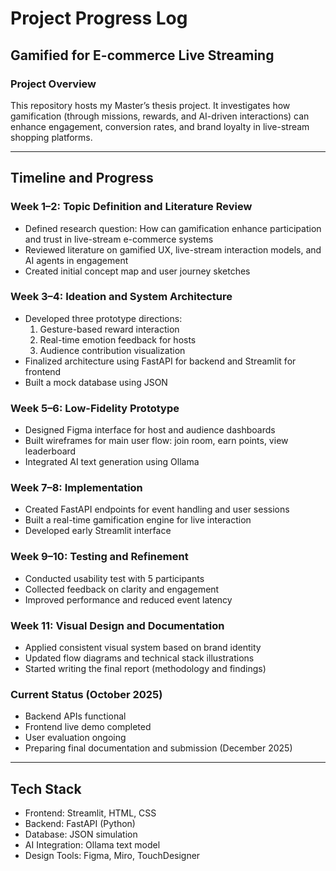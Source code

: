 # Project Progress Log  

## Gamified for E-commerce Live Streaming

### Project Overview  

This repository hosts my Master’s thesis project. It investigates how gamification (through missions, rewards, and AI-driven interactions) can enhance engagement, conversion rates, and brand loyalty in live-stream shopping platforms.

---

## Timeline and Progress  

### Week 1–2: Topic Definition and Literature Review  
- Defined research question: How can gamification enhance participation and trust in live-stream e-commerce systems  
- Reviewed literature on gamified UX, live-stream interaction models, and AI agents in engagement  
- Created initial concept map and user journey sketches  

### Week 3–4: Ideation and System Architecture  
- Developed three prototype directions:  
  1. Gesture-based reward interaction  
  2. Real-time emotion feedback for hosts  
  3. Audience contribution visualization  
- Finalized architecture using FastAPI for backend and Streamlit for frontend  
- Built a mock database using JSON  

### Week 5–6: Low-Fidelity Prototype  
- Designed Figma interface for host and audience dashboards  
- Built wireframes for main user flow: join room, earn points, view leaderboard  
- Integrated AI text generation using Ollama  

### Week 7–8: Implementation  
- Created FastAPI endpoints for event handling and user sessions  
- Built a real-time gamification engine for live interaction  
- Developed early Streamlit interface  

### Week 9–10: Testing and Refinement  
- Conducted usability test with 5 participants  
- Collected feedback on clarity and engagement  
- Improved performance and reduced event latency  

### Week 11: Visual Design and Documentation  
- Applied consistent visual system based on brand identity  
- Updated flow diagrams and technical stack illustrations  
- Started writing the final report (methodology and findings)  

### Current Status (October 2025)  
- Backend APIs functional  
- Frontend live demo completed  
- User evaluation ongoing  
- Preparing final documentation and submission (December 2025)  

---

## Tech Stack  
- Frontend: Streamlit, HTML, CSS  
- Backend: FastAPI (Python)  
- Database: JSON simulation  
- AI Integration: Ollama text model  
- Design Tools: Figma, Miro, TouchDesigner  


